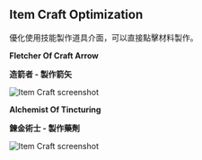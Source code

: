 ## Item Craft Optimization
優化使用技能製作道具介面，可以直接點擊材料製作。

**Fletcher Of Craft Arrow**

**造箭者 - 製作箭矢**

![Item Craft screenshot](http://i.imgur.com/t2txdry.png)

**Alchemist Of Tincturing**

**鍊金術士 - 製作藥劑**

![Item Craft screenshot](http://i.imgur.com/hhqFla0.png)
